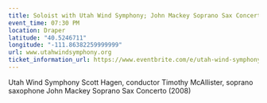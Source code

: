 ```yaml
---
title: Soloist with Utah Wind Symphony; John Mackey Soprano Sax Concerto
event_time: 07:30 PM
location: Draper
latitude: "40.5246711"
longitude: "-111.86382259999999"
url: www.utahwindsymphony.org
ticket_information_url: https://www.eventbrite.com/e/utah-wind-symphony-featuring-guest-artist-timothy-mcallister-season-opener-tickets-12476909773
---
```

Utah Wind Symphony
Scott Hagen, conductor
Timothy McAllister, soprano saxophone
John Mackey  Soprano Sax Concerto (2008)